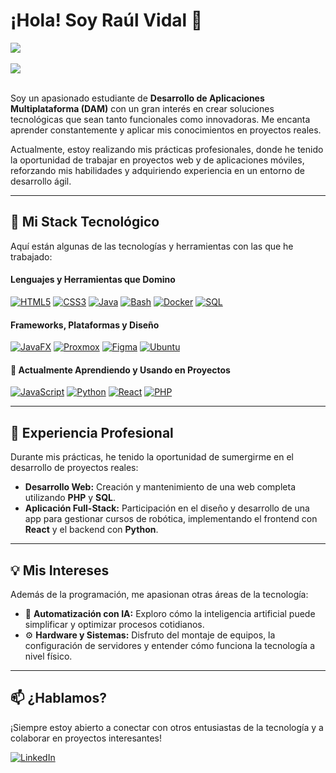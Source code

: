 # ¡Hola! Soy Raúl Vidal 👋

<a href="https://github.com/Raulvidalvalles">
  <img align="center" src="https://github-readme-stats.vercel.app/api?username=Raulvidalvalles&show_icons=true&theme=dracula&include_all_commits=true&count_private=true"/>
</a>

<br/>
<br/>

<a href="https://github.com/Raulvidalvalles">
  <img align="center" src="https://github-readme-stats.vercel.app/api/top-langs/?username=Raulvidalvalles&layout=compact&theme=dracula"/>
</a>


<br/>
<br/>

Soy un apasionado estudiante de **Desarrollo de Aplicaciones Multiplataforma (DAM)** con un gran interés en crear soluciones tecnológicas que sean tanto funcionales como innovadoras. Me encanta aprender constantemente y aplicar mis conocimientos en proyectos reales.

Actualmente, estoy realizando mis prácticas profesionales, donde he tenido la oportunidad de trabajar en proyectos web y de aplicaciones móviles, reforzando mis habilidades y adquiriendo experiencia en un entorno de desarrollo ágil.

---

## 🚀 Mi Stack Tecnológico

Aquí están algunas de las tecnologías y herramientas con las que he trabajado:

#### Lenguajes y Herramientas que Domino
<p align="left">
  <a href="https://developer.mozilla.org/en-US/docs/Web/HTML" target="_blank" rel="noreferrer"><img src="https://img.shields.io/badge/HTML5-E34F26?style=for-the-badge&logo=html5&logoColor=white" alt="HTML5"></a>
  <a href="https://developer.mozilla.org/en-US/docs/Web/CSS" target="_blank" rel="noreferrer"><img src="https://img.shields.io/badge/CSS3-1572B6?style=for-the-badge&logo=css3&logoColor=white" alt="CSS3"></a>
  <a href="https://www.java.com" target="_blank" rel="noreferrer"><img src="https://img.shields.io/badge/Java-ED8B00?style=for-the-badge&logo=java&logoColor=white" alt="Java"></a>
  <a href="https://www.gnu.org/software/bash/" target="_blank" rel="noreferrer"><img src="https://img.shields.io/badge/Bash-4EAA25?style=for-the-badge&logo=gnubash&logoColor=white" alt="Bash"></a>
  <a href="https://www.docker.com/" target="_blank" rel="noreferrer"><img src="https://img.shields.io/badge/Docker-2496ED?style=for-the-badge&logo=docker&logoColor=white" alt="Docker"></a>
  <a href="https://www.mysql.com/" target="_blank" rel="noreferrer"><img src="https://img.shields.io/badge/SQL-4479A1?style=for-the-badge&logo=mysql&logoColor=white" alt="SQL"></a>
</p>

#### Frameworks, Plataformas y Diseño
<p align="left">
  <a href="https://openjfx.io/" target="_blank" rel="noreferrer"><img src="https://img.shields.io/badge/JavaFX-76a9f5?style=for-the-badge&logo=java&logoColor=white" alt="JavaFX"></a>
  <a href="https://www.proxmox.com/" target="_blank" rel="noreferrer"><img src="https://img.shields.io/badge/Proxmox-E57000?style=for-the-badge&logo=proxmox&logoColor=white" alt="Proxmox"></a>
  <a href="https://www.figma.com/" target="_blank" rel="noreferrer"><img src="https://img.shields.io/badge/Figma-F24E1E?style=for-the-badge&logo=figma&logoColor=white" alt="Figma"></a>
  <a href="https://ubuntu.com/" target="_blank" rel="noreferrer"><img src="https://img.shields.io/badge/Ubuntu-E95420?style=for-the-badge&logo=ubuntu&logoColor=white" alt="Ubuntu"></a>
</p>

#### 🌱 Actualmente Aprendiendo y Usando en Proyectos
<p align="left">
  <a href="https://developer.mozilla.org/en-US/docs/Web/JavaScript" target="_blank" rel="noreferrer"><img src="https://img.shields.io/badge/JavaScript-F7DF1E?style=for-the-badge&logo=javascript&logoColor=black" alt="JavaScript"></a>
  <a href="https://www.python.org" target="_blank" rel="noreferrer"><img src="https://img.shields.io/badge/Python-3776AB?style=for-the-badge&logo=python&logoColor=white" alt="Python"></a>
  <a href="https://reactjs.org/" target="_blank" rel="noreferrer"><img src="https://img.shields.io/badge/React-61DAFB?style=for-the-badge&logo=react&logoColor=black" alt="React"></a>
  <a href="https://www.php.net" target="_blank" rel="noreferrer"><img src="https://img.shields.io/badge/PHP-777BB4?style=for-the-badge&logo=php&logoColor=white" alt="PHP"></a>
</p>

---

## 💼 Experiencia Profesional

Durante mis prácticas, he tenido la oportunidad de sumergirme en el desarrollo de proyectos reales:

-   **Desarrollo Web:** Creación y mantenimiento de una web completa utilizando **PHP** y **SQL**.
-   **Aplicación Full-Stack:** Participación en el diseño y desarrollo de una app para gestionar cursos de robótica, implementando el frontend con **React** y el backend con **Python**.

---

## 💡 Mis Intereses

Además de la programación, me apasionan otras áreas de la tecnología:

-   🤖 **Automatización con IA:** Exploro cómo la inteligencia artificial puede simplificar y optimizar procesos cotidianos.
-   ⚙️ **Hardware y Sistemas:** Disfruto del montaje de equipos, la configuración de servidores y entender cómo funciona la tecnología a nivel físico.

---

## 📫 ¿Hablamos?

¡Siempre estoy abierto a conectar con otros entusiastas de la tecnología y a colaborar en proyectos interesantes!

<p align="left">
 <a href="https://linkedin.com/in/raúl-vidal-vallés-515a7636a" target="_blank">
    <img src="https://img.shields.io/badge/LinkedIn-0077B5?style=for-the-badge&logo=linkedin&logoColor=white" alt="LinkedIn">
  </a>

</p>


